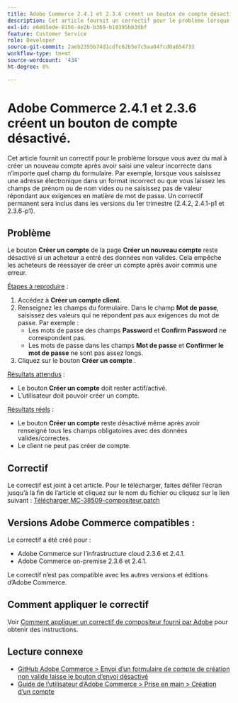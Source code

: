 ```yaml
---
title: Adobe Commerce 2.4.1 et 2.3.6 créent un bouton de compte désactivé.
description: Cet article fournit un correctif pour le problème lorsque vous avez du mal à créer un nouveau compte après avoir saisi une valeur incorrecte dans n’importe quel champ du formulaire. Par exemple, lorsque vous saisissez une adresse électronique dans un format incorrect ou que vous laissez les champs de prénom ou de nom vides ou ne saisissez pas de valeur répondant aux exigences en matière de mot de passe. Un correctif permanent sera inclus dans les versions du 1er trimestre (2.4.2, 2.4.1-p1 et 2.3.6-p1).
exl-id: e6e65ede-8156-4e2b-b369-b18395bb3dbf
feature: Customer Service
role: Developer
source-git-commit: 2aeb2355b74d1cdfc62b5e7c5aa04fcd0a654733
workflow-type: tm+mt
source-wordcount: '434'
ht-degree: 0%

---
```


# Adobe Commerce 2.4.1 et 2.3.6 créent un bouton de compte désactivé.

Cet article fournit un correctif pour le problème lorsque vous avez du mal à créer un nouveau compte après avoir saisi une valeur incorrecte dans n’importe quel champ du formulaire. Par exemple, lorsque vous saisissez une adresse électronique dans un format incorrect ou que vous laissez les champs de prénom ou de nom vides ou ne saisissez pas de valeur répondant aux exigences en matière de mot de passe. Un correctif permanent sera inclus dans les versions du 1er trimestre (2.4.2, 2.4.1-p1 et 2.3.6-p1).

## Problème

Le bouton **Créer un compte** de la page **Créer un nouveau compte** reste désactivé si un acheteur a entré des données non valides. Cela empêche les acheteurs de réessayer de créer un compte après avoir commis une erreur.

<u>Étapes à reproduire</u> :

1. Accédez à **Créer un compte client**.
1. Renseignez les champs du formulaire. Dans le champ **Mot de passe**, saisissez des valeurs qui ne répondent pas aux exigences du mot de passe. Par exemple :
   * Les mots de passe des champs **Password** et **Confirm Password** ne correspondent pas.
   * Les mots de passe dans les champs **Mot de passe** et **Confirmer le mot de passe** ne sont pas assez longs.
1. Cliquez sur le bouton **Créer un compte** .

<u>Résultats attendus</u> :

* Le bouton **Créer un compte** doit rester actif/activé.
* L’utilisateur doit pouvoir créer un compte.

<u>Résultats réels</u> :

* Le bouton **Créer un compte** reste désactivé même après avoir renseigné tous les champs obligatoires avec des données valides/correctes.
* Le client ne peut pas créer de compte.

## Correctif

Le correctif est joint à cet article. Pour le télécharger, faites défiler l’écran jusqu’à la fin de l’article et cliquez sur le nom du fichier ou cliquez sur le lien suivant : [Télécharger MC-38509-compositeur.patch](assets/MC-38509-composer.patch.zip)

## Versions Adobe Commerce compatibles :

Le correctif a été créé pour :

* Adobe Commerce sur l’infrastructure cloud 2.3.6 et 2.4.1.
* Adobe Commerce on-premise 2.3.6 et 2.4.1.

Le correctif n’est pas compatible avec les autres versions et éditions d’Adobe Commerce.

## Comment appliquer le correctif

Voir [Comment appliquer un correctif de compositeur fourni par Adobe](/help/how-to/general/how-to-apply-a-composer-patch-provided-by-magento.md) pour obtenir des instructions.

## Lecture connexe

* [GitHub Adobe Commerce > Envoi d’un formulaire de compte de création non valide laisse le bouton d’envoi désactivé](https://github.com/magento/magento2/issues/30513)
* [Guide de l’utilisateur d’Adobe Commerce > Prise en main > Création d’un compte](https://experienceleague.adobe.com/en/docs/commerce-admin/start/commerce-account/commerce-account-create)
